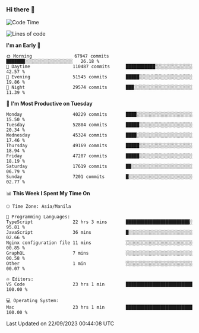 ### Hi there 👋

<!--START_SECTION:waka-->
![Code Time](http://img.shields.io/badge/Code%20Time-4%2C356%20hrs%2043%20mins-blue)

![Lines of code](https://img.shields.io/badge/From%20Hello%20World%20I%27ve%20Written-103.5%20million%20lines%20of%20code-blue)

**I'm an Early 🐤** 

```text
🌞 Morning                67947 commits       ███████░░░░░░░░░░░░░░░░░░   26.18 % 
🌆 Daytime                110487 commits      ███████████░░░░░░░░░░░░░░   42.57 % 
🌃 Evening                51545 commits       █████░░░░░░░░░░░░░░░░░░░░   19.86 % 
🌙 Night                  29574 commits       ███░░░░░░░░░░░░░░░░░░░░░░   11.39 % 
```
📅 **I'm Most Productive on Tuesday** 

```text
Monday                   40229 commits       ████░░░░░░░░░░░░░░░░░░░░░   15.50 % 
Tuesday                  52804 commits       █████░░░░░░░░░░░░░░░░░░░░   20.34 % 
Wednesday                45324 commits       ████░░░░░░░░░░░░░░░░░░░░░   17.46 % 
Thursday                 49169 commits       █████░░░░░░░░░░░░░░░░░░░░   18.94 % 
Friday                   47207 commits       █████░░░░░░░░░░░░░░░░░░░░   18.19 % 
Saturday                 17619 commits       ██░░░░░░░░░░░░░░░░░░░░░░░   06.79 % 
Sunday                   7201 commits        █░░░░░░░░░░░░░░░░░░░░░░░░   02.77 % 
```


📊 **This Week I Spent My Time On** 

```text
🕑︎ Time Zone: Asia/Manila

💬 Programming Languages: 
TypeScript               22 hrs 3 mins       ████████████████████████░   95.81 % 
JavaScript               36 mins             █░░░░░░░░░░░░░░░░░░░░░░░░   02.66 % 
Nginx configuration file 11 mins             ░░░░░░░░░░░░░░░░░░░░░░░░░   00.85 % 
GraphQL                  7 mins              ░░░░░░░░░░░░░░░░░░░░░░░░░   00.58 % 
Other                    1 min               ░░░░░░░░░░░░░░░░░░░░░░░░░   00.07 % 

🔥 Editors: 
VS Code                  23 hrs 1 min        █████████████████████████   100.00 % 

💻 Operating System: 
Mac                      23 hrs 1 min        █████████████████████████   100.00 % 
```


 Last Updated on 22/09/2023 00:44:08 UTC
<!--END_SECTION:waka-->


<!--
**rad182/rad182** is a ✨ _special_ ✨ repository because its `README.md` (this file) appears on your GitHub profile.

Here are some ideas to get you started:

- 🔭 I’m currently working on ...
- 🌱 I’m currently learning ...
- 👯 I’m looking to collaborate on ...
- 🤔 I’m looking for help with ...
- 💬 Ask me about ...
- 📫 How to reach me: ...
- 😄 Pronouns: ...
- ⚡ Fun fact: ...
-->
